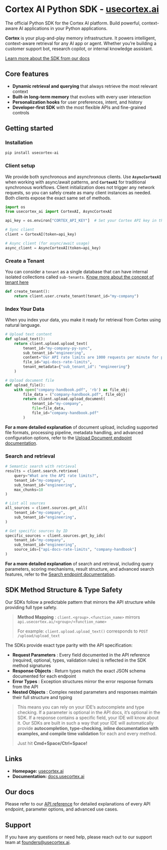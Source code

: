 # Cortex AI Python SDK - [usecortex.ai](https://www.usecortex.ai/)

The official Python SDK for the Cortex AI platform. Build powerful, context-aware AI applications in your Python applications.

**Cortex** is your plug-and-play memory infrastructure. It powers intelligent, context-aware retrieval for any AI app or agent. Whether you’re building a customer support bot, research copilot, or internal knowledge assistant.

[Learn more about the SDK from our docs](https://docs.usecortex.ai/)

## Core features

* **Dynamic retrieval and querying** that always retrieve the most relevant context
* **Built-in long-term memory** that evolves with every user interaction
* **Personalization hooks** for user preferences, intent, and history
* **Developer-first SDK** with the most flexible APIs and fine-grained controls

## Getting started

### Installation

```bash
pip install usecortex-ai
```

### Client setup

We provide both synchronous and asynchronous clients. Use **`AsyncCortexAI`** when working with async/await patterns, and **`CortexAI`** for traditional synchronous workflows. Client initialization does not trigger any network requests, so you can safely create as many client instances as needed. Both clients expose the exact same set of methods.

```python
import os
from usecortex_ai import CortexAI, AsyncCortexAI

api_key = os.environ["CORTEX_API_KEY"]  # Set your Cortex API key in the environment variable CORTEX_API_KEY. Optional, but recommended.

# Sync client
client = CortexAI(token=api_key)

# Async client (for async/await usage)
async_client = AsyncCortexAI(token=api_key)
```

### Create a Tenant

You can consider a `tenant` as a single database that can have internal isolated collections called `sub-tenants`. [Know more about the concept of tenant here](https://docs.usecortex.ai/essentials/multi-tenant)

```python
def create_tenant():
    return client.user.create_tenant(tenant_id="my-company")
```

### Index Your Data

When you index your data, you make it ready for retrieval from Cortex using natural language.

```python
# Upload text content
def upload_text():
    return client.upload.upload_text(
        tenant_id="my-company-py-sync",
        sub_tenant_id="engineering",
        content="Our API rate limits are 1000 requests per minute for premium accounts.",
        file_id="api-docs-rate-limits",
        tenant_metadata={"sub_tenant_id": "engineering"}
    )

# Upload document file
def upload_file():
    with open("company-handbook.pdf", 'rb') as file_obj:
        file_data = ("company-handbook.pdf", file_obj)
        return client.upload.upload_document(
            tenant_id="my-company",
            file=file_data,
            file_id="company-handbook.pdf"
        )
```

**For a more detailed explanation** of document upload, including supported file formats, processing pipeline, metadata handling, and advanced configuration options, refer to the [Upload Document endpoint documentation](https://docs.usecortex.ai/api-reference/endpoint/upload-document).

### Search and retrieval

```python
# Semantic search with retrieval
results = client.search.retrieve(
    query="What are the API rate limits?",
    tenant_id="my-company",
    sub_tenant_id="engineering",
    max_chunks=10
)

# List all sources
all_sources = client.sources.get_all(
    tenant_id="my-company",
    sub_tenant_id="engineering",
)

# Get specific sources by ID
specific_sources = client.sources.get_by_ids(
    tenant_id="my-company",
    sub_tenant_id="engineering",
    source_ids=["api-docs-rate-limits", "company-handbook"]
)
```

**For a more detailed explanation** of search and retrieval, including query parameters, scoring mechanisms, result structure, and advanced search features, refer to the [Search endpoint documentation](https://docs.usecortex.ai/api-reference/endpoint/search).

## SDK Method Structure & Type Safety

Our SDKs follow a predictable pattern that mirrors the API structure while providing full type safety.

> **Method Mapping** : `client.<group>.<function_name>` mirrors  `api.usecortex.ai/<group>/<function_name>`
>
> For example: `client.upload.upload_text()` corresponds to `POST /upload/upload_text`

The SDKs provide exact type parity with the API specification:

- **Request Parameters** : Every field documented in the API reference (required, optional, types, validation rules) is reflected in the SDK method signatures
- **Response Objects** : Return types match the exact JSON schema documented for each endpoint
- **Error Types** : Exception structures mirror the error response formats from the API
- **Nested Objects** : Complex nested parameters and responses maintain their full structure and typing

> This means you can rely on your IDE’s autocomplete and type checking. If a parameter is optional in the API docs, it’s optional in the SDK. If a response contains a specific field, your IDE will know about it. Our SDKs are built in such a way that your IDE will automatically provide **autocompletion, type-checking, inline documentation with examples, and compile time validation** for each and every method.
>
> Just hit **Cmd+Space/Ctrl+Space!**

## Links

- **Homepage:** [usecortex.ai](https://www.usecortex.ai/)
- **Documentation:** [docs.usecortex.ai](https://docs.usecortex.ai/)

## Our docs

Please refer to our [API reference](https://docs.usecortex.ai/api-reference/introduction) for detailed explanations of every API endpoint, parameter options, and advanced use cases.

## Support

If you have any questions or need help, please reach out to our support team at [founders@usecortex.ai](mailto:founders@usecortex.ai).
